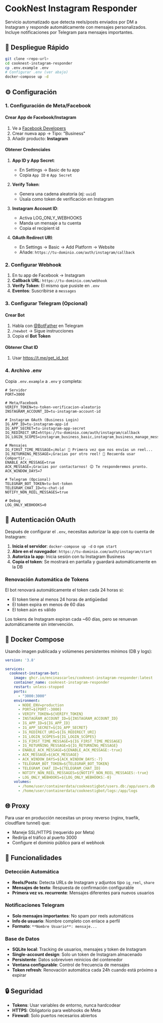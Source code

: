 # CookNest Instagram Responder

Servicio automatizado que detecta reels/posts enviados por DM a Instagram y responde automáticamente con mensajes personalizados. Incluye notificaciones por Telegram para mensajes importantes.

## 🚀 Despliegue Rápido

```bash
git clone <repo-url>
cd cooknest-instagram-responder
cp .env.example .env
# Configurar .env (ver abajo)
docker-compose up -d
```

## ⚙️ Configuración

### 1. Configuración de Meta/Facebook

#### Crear App de Facebook/Instagram
1. Ve a [Facebook Developers](https://developers.facebook.com/)
2. Crear nueva app → Tipo: "Business"
3. Añadir producto: **Instagram**

#### Obtener Credenciales
1. **App ID y App Secret**:
   - En Settings → Basic de tu app
   - Copia `App ID` e `App Secret`

2. **Verify Token**:
   - Genera una cadena aleatoria (ej: `uuid`)
   - Úsala como token de verificación en Instagram

3. **Instagram Account ID**:
   - Activa LOG_ONLY_WEBHOOKS
   - Manda un mensaje a tu cuenta
   - Copia el recipient id

4. **OAuth Redirect URI**:
   - En Settings → Basic → Add Platform → Website
   - Añade: `https://tu-dominio.com/auth/instagram/callback`

### 2. Configurar Webhook

1. En tu app de Facebook → Instagram
2. **Callback URL**: `https://tu-dominio.com/webhook`
3. **Verify Token**: El mismo que pusiste en `.env`
4. **Eventos**: Suscribirse a `messages`

### 3. Configurar Telegram (Opcional)

#### Crear Bot
1. Habla con [@BotFather](https://t.me/BotFather) en Telegram
2. `/newbot` → Sigue instrucciones
3. Copia el **Bot Token**

#### Obtener Chat ID
1. Usar https://t.me/get_id_bot

### 4. Archivo .env

Copia `.env.example` a `.env` y completa:

```env
# Servidor
PORT=3000

# Meta/Facebook
VERIFY_TOKEN=tu-token-verificacion-aleatorio
INSTAGRAM_ACCOUNT_ID=tu-instagram-account-id

# Instagram OAuth (Business Login)
IG_APP_ID=tu-instagram-app-id
IG_APP_SECRET=tu-instagram-app-secret
IG_REDIRECT_URI=https://tu-dominio.com/auth/instagram/callback
IG_LOGIN_SCOPES=instagram_business_basic,instagram_business_manage_messages,instagram_business_manage_comments,instagram_business_content_publish,instagram_business_manage_insights

# Mensajes
IG_FIRST_TIME_MESSAGE=¡Hola! 👋 Primera vez que nos envías un reel...
IG_RETURNING_MESSAGE=¡Gracias por otro reel! 🙌 Recuerda usar Compartir...
ENABLE_ACK_MESSAGE=true
ACK_MESSAGE=¡Gracias por contactarnos! 😊 Te responderemos pronto.
ACK_WINDOW_DAYS=7

# Telegram (Opcional)
TELEGRAM_BOT_TOKEN=tu-bot-token
TELEGRAM_CHAT_ID=tu-chat-id
NOTIFY_NON_REEL_MESSAGES=true

# Debug
LOG_ONLY_WEBHOOKS=0
```

## 🔐 Autenticación OAuth

Después de configurar el `.env`, necesitas autorizar la app con tu cuenta de Instagram:

1. **Inicia el servidor**: `docker-compose up -d` o `npm start`
2. **Abre en el navegador**: `https://tu-dominio.com/auth/instagram/start`
3. **Autoriza la app**: Inicia sesión con tu Instagram Business
4. **Copia el token**: Se mostrará en pantalla y guardará automáticamente en la DB

### Renovación Automática de Tokens

El bot renovará automáticamente el token cada 24 horas si:
- El token tiene al menos 24 horas de antigüedad
- El token expira en menos de 60 días
- El token aún es válido

Los tokens de Instagram expiran cada ~60 días, pero se renuevan automáticamente sin intervención.

## 🐳 Docker Compose

Usando imagen publicada y volúmenes persistentes mínimos (DB y logs):

```yaml
version: '3.8'

services:
  cooknest-instagram-bot:
    image: ghcr.io/encinascarles/cooknest-instagram-responder:latest
    container_name: cooknest-instagram-responder
    restart: unless-stopped
    ports:
      - "3000:3000"
    environment:
      - NODE_ENV=production
      - PORT=${PORT:-3000}
      - VERIFY_TOKEN=${VERIFY_TOKEN}
      - INSTAGRAM_ACCOUNT_ID=${INSTAGRAM_ACCOUNT_ID}
      - IG_APP_ID=${IG_APP_ID}
      - IG_APP_SECRET=${IG_APP_SECRET}
      - IG_REDIRECT_URI=${IG_REDIRECT_URI}
      - IG_LOGIN_SCOPES=${IG_LOGIN_SCOPES}
      - IG_FIRST_TIME_MESSAGE=${IG_FIRST_TIME_MESSAGE}
      - IG_RETURNING_MESSAGE=${IG_RETURNING_MESSAGE}
      - ENABLE_ACK_MESSAGE=${ENABLE_ACK_MESSAGE:-true}
      - ACK_MESSAGE=${ACK_MESSAGE}
      - ACK_WINDOW_DAYS=${ACK_WINDOW_DAYS:-7}
      - TELEGRAM_BOT_TOKEN=${TELEGRAM_BOT_TOKEN}
      - TELEGRAM_CHAT_ID=${TELEGRAM_CHAT_ID}
      - NOTIFY_NON_REEL_MESSAGES=${NOTIFY_NON_REEL_MESSAGES:-true}
      - LOG_ONLY_WEBHOOKS=${LOG_ONLY_WEBHOOKS:-0}
    volumes:
      - /home/user/containerdata/cooknestigbot/users.db:/app/users.db
      - /home/user/containerdata/cooknestigbot/logs:/app/logs
```

## 🌐 Proxy

Para usar en producción necesitas un proxy reverso (nginx, traefik, cloudflare tunnel) que:
- Maneje SSL/HTTPS (requerido por Meta)
- Redirija el tráfico al puerto 3000
- Configure el dominio público para el webhook

## 🔧 Funcionalidades

### Detección Automática
- **Reels/Posts**: Detecta URLs de Instagram y adjuntos tipo `ig_reel`, `share`
- **Mensajes de texto**: Respuesta de confirmación configurable
- **Primera vez vs. recurrente**: Mensajes diferentes para nuevos usuarios

### Notificaciones Telegram
- **Solo mensajes importantes**: No spam por reels automáticos
- **Info de usuario**: Nombre completo con enlace a perfil
- **Formato**: `**Nombre Usuario**: mensaje...`

### Base de Datos
- **SQLite local**: Tracking de usuarios, mensajes y token de Instagram
- **Single-account design**: Solo un token de Instagram almacenado
- **Persistente**: Datos sobreviven reinicios del contenedor
- **Ventana configurable**: Control de frecuencia de mensajes
- **Token refresh**: Renovación automática cada 24h cuando está próximo a expirar

## 🔒 Seguridad

- **Tokens**: Usar variables de entorno, nunca hardcodear
- **HTTPS**: Obligatorio para webhooks de Meta
- **Firewall**: Solo puertos necesarios abiertos